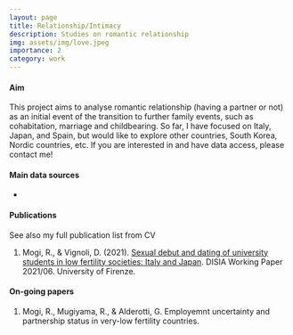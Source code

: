 ```yaml
---
layout: page
title: Relationship/Intimacy
description: Studies on romantic relationship
img: assets/img/love.jpeg
importance: 2
category: work
---
```


#### Aim

This project aims to analyse romantic relationship (having a partner or not) as an initial event of the transition to further family events, such as cohabitation, marriage and childbearing. So far, I have focused on Italy, Japan, and Spain, but would like to explore other countries, South Korea, Nordic countries, etc. If you are interested in and have data access, please contact me!

#### Main data sources

- []()

#### Publications

See also my full publication list from CV
1. Mogi, R., & Vignoli, D. (2021). [Sexual debut and dating of university students in low fertility societies: Italy and Japan](https://local.disia.unifi.it/wp_disia/2021/wp_disia_2021_06.pdf). DISIA Working Paper 2021/06. University of Firenze.

#### On-going papers

1. Mogi, R., Mugiyama, R., & Alderotti, G. Employemnt uncertainty and partnership status in very-low fertility countries.